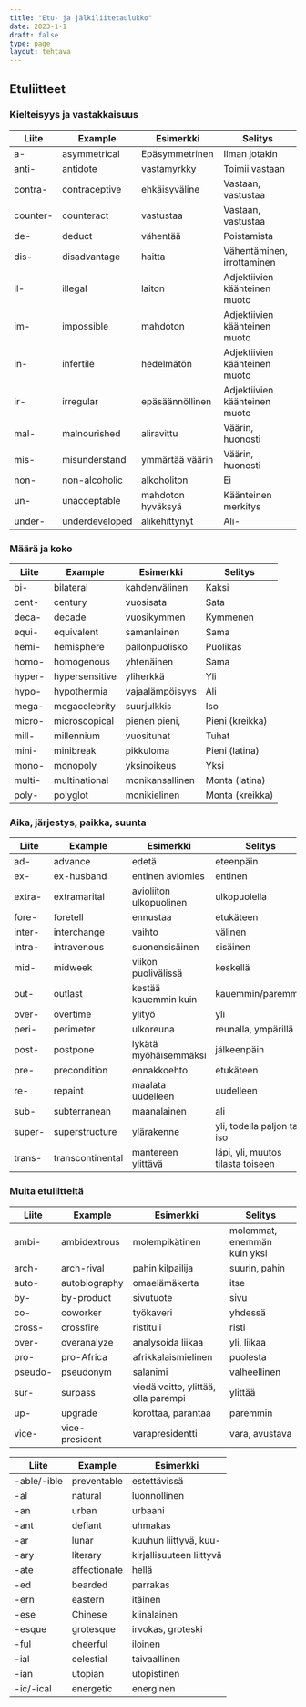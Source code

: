 ```yaml
---
title: "Etu- ja jälkiliitetaulukko"
date: 2023-1-1
draft: false
type: page
layout: tehtava
---
```

## Etuliitteet

### Kielteisyys ja vastakkaisuus

| Liite | Example | Esimerkki |  Selitys  |
|--------|--------|--------|--------|
| a-  |  asymmetrical  |  Epäsymmetrinen  |  Ilman jotakin |
| anti-  |  antidote  |  vastamyrkky  |  Toimii vastaan |
| contra-  |  contraceptive  |  ehkäisyväline  |  Vastaan, vastustaa |
| counter-  |  counteract  |  vastustaa  |  Vastaan, vastustaa |
| de-  |  deduct  |  vähentää  |   Poistamista  |
| dis-  |  disadvantage  |  haitta  |  Vähentäminen, irrottaminen |
| il-  |  illegal  |  laiton  |   Adjektiivien käänteinen muoto  |
| im-  |  impossible  |  mahdoton  |     Adjektiivien käänteinen muoto  |
| in-  |  infertile  |  hedelmätön  |     Adjektiivien käänteinen muoto  |
| ir-  |  irregular  |  epäsäännöllinen  |     Adjektiivien käänteinen muoto  |
| mal-  |  malnourished  |  aliravittu  |  Väärin, huonosti  |
| mis-  |  misunderstand  |  ymmärtää väärin  |  Väärin, huonosti  |
| non-  |  non-alcoholic  |  alkoholiton  |  Ei  |
| un-  |  unacceptable  |  mahdoton hyväksyä  |  Käänteinen merkitys |
| under-  |  underdeveloped  |  alikehittynyt  |  Ali- |

### Määrä ja koko

| Liite | Example | Esimerkki |  Selitys  |
|--------|--------|--------|--------|
|  bi-  |  bilateral  |  kahdenvälinen  | Kaksi |
|  cent-  |  century  |  vuosisata  | Sata |
|  deca-  |  decade  |  vuosikymmen  |  Kymmenen |
|  equi-  |  equivalent  |  samanlainen  | Sama |
|  hemi-  |  hemisphere  |  pallonpuolisko  | Puolikas |
|  homo-  |  homogenous  |  yhtenäinen  | Sama |
|  hyper-  |  hypersensitive  |  yliherkkä  | Yli |
|  hypo-  |  hypothermia  |  vajaalämpöisyys  | Ali |
|  mega-  |  megacelebrity  |  suurjulkkis  | Iso |
|  micro-  |  microscopical  |  pienen pieni,  | Pieni (kreikka)  |
|  mill-  |  millennium  |  vuosituhat  | Tuhat |
|  mini-  |  minibreak  |  pikkuloma  | Pieni (latina) |
|  mono-  |  monopoly  |  yksinoikeus  | Yksi |
|  multi-  |  multinational  |  monikansallinen  | Monta (latina) |
|  poly-  |  polyglot  |  monikielinen  | Monta (kreikka) |

### Aika, järjestys, paikka, suunta

| Liite | Example | Esimerkki |  Selitys  |
|--------|--------|--------|--------|
|  ad-  |  advance  |  edetä  |  eteenpäin  |
|  ex-  |  ex-husband  |  entinen aviomies  |  entinen  |
|  extra-  |  extramarital  |  avioliiton ulkopuolinen  |  ulkopuolella  |
|  fore-  |  foretell  |  ennustaa  |  etukäteen  |
|  inter-  |  interchange  |  vaihto  |  välinen  |
|  intra-  |  intravenous  |  suonensisäinen  |  sisäinen  |
|  mid-  |  midweek  |  viikon puolivälissä  |  keskellä  |
|  out-  |  outlast  |  kestää kauemmin kuin  |  kauemmin/paremmin  |
|  over-  |  overtime  |  ylityö  |  yli  |
|  peri-  |  perimeter  |  ulkoreuna  |  reunalla, ympärillä  |
|  post-  |  postpone  |  lykätä myöhäisemmäksi  |  jälkeenpäin  |
|  pre-  |  precondition  |  ennakkoehto  |  etukäteen  |
|  re-  |  repaint  |  maalata uudelleen  |  uudelleen  |
|  sub-  |  subterranean  |  maanalainen  |  ali  |
|  super-  |  superstructure  |  ylärakenne  |  yli, todella paljon tai iso  |
|  trans-  |  transcontinental  |  mantereen ylittävä  |  läpi, yli, muutos tilasta toiseen  |

### Muita etuliitteitä 

| Liite | Example | Esimerkki |  Selitys  |
|--------|--------|--------|--------|
|ambi-  |  ambidextrous  |  molempikätinen  |  molemmat, enemmän kuin yksi  |
|arch-  |  arch-rival  |  pahin kilpailija  |  suurin, pahin  |
|auto-  |  autobiography  |  omaelämäkerta  |  itse  |
|by-  |  by-product  |  sivutuote  |  sivu  |
|co-  |  coworker  |  työkaveri  |  yhdessä  |
|cross-  |  crossfire  |  ristituli  |  risti  |
|over-  |  overanalyze  |  analysoida liikaa  |  yli, liikaa  |
|pro-  |  pro-Africa  |  afrikkalaismielinen  |  puolesta  |
|pseudo-  |  pseudonym  |  salanimi  |  valheellinen  |
|sur-  |  surpass  |  viedä voitto, ylittää, olla parempi  |  ylittää  |
|up-  |  upgrade  |  korottaa, parantaa  |  paremmin   |
|vice-  |  vice-president  |  varapresidentti  |  vara, avustava  |




| Liite     | Example   | Esimerkki |   
|----------|----------|----------|
| -able/-ible | preventable | estettävissä |
| -al | natural | luonnollinen |
| -an | urban | urbaani |
| -ant | defiant | uhmakas |
| -ar | lunar | kuuhun liittyvä, kuu- |
| -ary | literary | kirjallisuuteen liittyvä |
| -ate | affectionate | hellä |
| -ed | bearded | parrakas |
| -ern | eastern | itäinen |
| -ese | Chinese | kiinalainen |
| -esque | grotesque | irvokas, groteski |
| -ful | cheerful | iloinen |
| -ial | celestial | taivaallinen |
| -ian | utopian | utopistinen |
| -ic/-ical | energetic | energinen |


